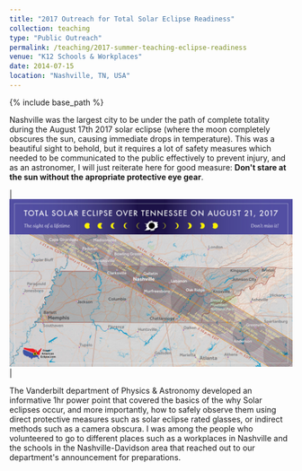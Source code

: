```yaml
---
title: "2017 Outreach for Total Solar Eclipse Readiness"
collection: teaching
type: "Public Outreach"
permalink: /teaching/2017-summer-teaching-eclipse-readiness
venue: "K12 Schools & Workplaces"
date: 2014-07-15
location: "Nashville, TN, USA"
---
```

{% include base_path %}


Nashville was the largest city to be under the path of complete totality during the August 17th 2017 solar eclipse (where the moon completely obscures the sun, causing immediate drops in temperature). This was a beautiful sight to behold, but it requires a lot of safety measures which needed to be communicated to the public effectively to prevent injury, and as an astronomer, I will just reiterate here for good measure: **Don't stare at the sun without the apropriate protective eye gear**. 

|![Total Eclipse of 21-08-2017](images/TSE2017gramTennessee.png "Total Solar Eclipse path of totality over Tenneessee")|

The Vanderbilt department of Physics & Astronomy developed an informative 1hr power point that covered the basics of the why Solar eclipses occur, and more importantly, how to safely observe them using direct protective measures such as solar eclipse rated glasses, or indirect methods such as a camera obscura. I was among the people who volunteered to go to different places such as a workplaces in Nashville and the schools in the Nashville-Davidson area that reached out to our department's announcement for preparations.  